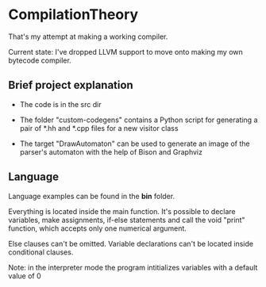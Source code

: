 # CompilationTheory
That's my attempt at making a working compiler.

Current state: I've dropped LLVM support to move onto making my own bytecode compiler.

## Brief project explanation
* The code is in the src dir

* The folder "custom-codegens" contains a Python script for generating a pair of *.hh and *.cpp files for a new visitor class

* The target "DrawAutomaton" can be used to generate an image of the parser's automaton with the help of Bison and Graphviz

## Language
Language examples can be found in the **bin** folder.

Everything is located inside the main function. It's possible to declare variables, make assignments, if-else statements and call the void "print" function, which accepts only one numerical argument.

Else clauses can't be omitted. Variable declarations can't be located inside conditional clauses.

Note: in the interpreter mode the program intitializes variables with a default value of 0
